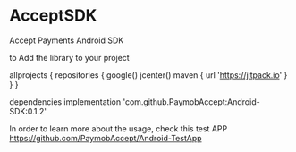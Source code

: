 # AcceptSDK
Accept Payments Android SDK

to Add the library to your project

allprojects { repositories { google() jcenter() maven { url 'https://jitpack.io' } } }

dependencies implementation 'com.github.PaymobAccept:Android-SDK:0.1.2' 

In order to learn more about the usage, check this test APP https://github.com/PaymobAccept/Android-TestApp
